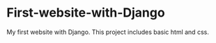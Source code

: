 # First-website-with-Django
My first website with Django. This project includes basic html and css.
